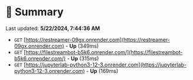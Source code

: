 # 📖 Summary
Last updated: **5/22/2024, 7:44:36 AM**

- `GET` [https://restreamer-09gx.onrender.com](https://restreamer-09gx.onrender.com) - **Up** (349ms)
- `GET` [https://filestreambot-b5k6.onrender.com/](https://filestreambot-b5k6.onrender.com/) - **Up** (315ms)
- `GET` [https://jupyterlab-python3-12-3.onrender.com](https://jupyterlab-python3-12-3.onrender.com) - **Up** (169ms)
